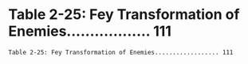 # Table 2-25: Fey Transformation of Enemies.................. 111

```
Table 2-25: Fey Transformation of Enemies.................. 111

```
